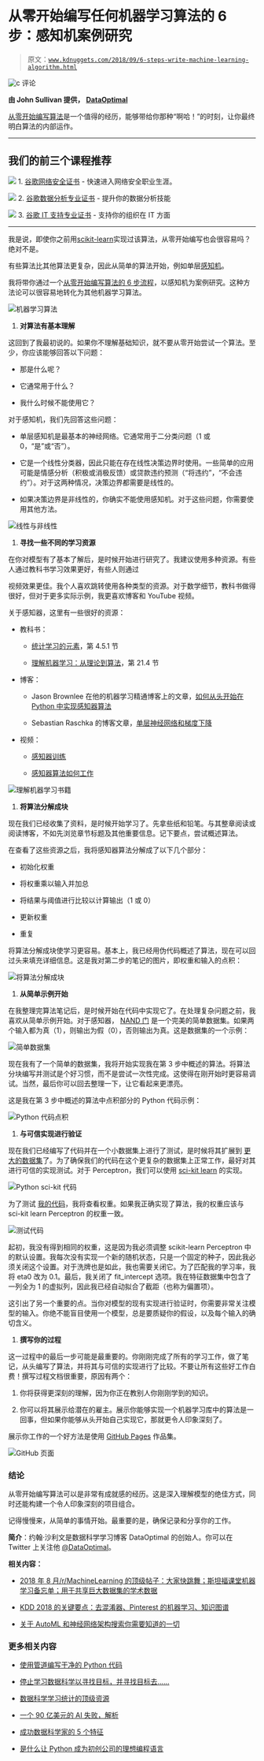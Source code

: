 # 从零开始编写任何机器学习算法的 6 步：感知机案例研究

> 原文：[`www.kdnuggets.com/2018/09/6-steps-write-machine-learning-algorithm.html`](https://www.kdnuggets.com/2018/09/6-steps-write-machine-learning-algorithm.html)

![c](img/3d9c022da2d331bb56691a9617b91b90.png) 评论

**由 John Sullivan 提供，** [**DataOptimal**](https://www.dataoptimal.com/)

[从零开始编写算法](https://www.dataoptimal.com/machine-learning-from-scratch/)是一个值得的经历，能够带给你那种“啊哈！”的时刻，让你最终明白算法的内部运作。

* * *

## 我们的前三个课程推荐

![](img/0244c01ba9267c002ef39d4907e0b8fb.png) 1\. [谷歌网络安全证书](https://www.kdnuggets.com/google-cybersecurity) - 快速进入网络安全职业生涯。

![](img/e225c49c3c91745821c8c0368bf04711.png) 2\. [谷歌数据分析专业证书](https://www.kdnuggets.com/google-data-analytics) - 提升你的数据分析技能

![](img/0244c01ba9267c002ef39d4907e0b8fb.png) 3\. [谷歌 IT 支持专业证书](https://www.kdnuggets.com/google-itsupport) - 支持你的组织在 IT 方面

* * *

我是说，即使你之前用[scikit-learn](http://scikit-learn.org/stable/index.html)实现过该算法，从零开始编写也会很容易吗？绝对不是。

有些算法比其他算法更复杂，因此从简单的算法开始，例如单层[感知机](https://en.wikipedia.org/wiki/Perceptron)。

我将带你通过一个[从零开始编写算法的 6 步流程](https://www.dataoptimal.com/machine-learning-from-scratch/)，以感知机为案例研究。这种方法论可以很容易地转化为其他机器学习算法。

![机器学习算法](img/4b81fa33346d72d5c70e3448dbeff8f2.png)

1.  **对算法有基本理解**

这回到了我最初说的。如果你不理解基础知识，就不要从零开始尝试一个算法。至少，你应该能够回答以下问题：

+   那是什么呢？

+   它通常用于什么？

+   我什么时候不能使用它？

对于感知机，我们先回答这些问题：

+   单层感知机是最基本的神经网络。它通常用于二分类问题（1 或 0，“是”或“否”）。

+   它是一个线性分类器，因此只能在存在线性决策边界时使用。一些简单的应用可能是情感分析（积极或消极反馈）或贷款违约预测（“将违约”，“不会违约”）。对于这两种情况，决策边界都需要是线性的。

+   如果决策边界是非线性的，你确实不能使用感知机。对于这些问题，你需要使用其他方法。

![线性与非线性](img/0306980e0facdaf5f2331addb1d39bc3.png)

1.  **寻找一些不同的学习资源**

在你对模型有了基本了解后，是时候开始进行研究了。我建议使用多种资源。有些人通过教科书学习效果更好，有些人则通过

视频效果更佳。我个人喜欢跳转使用各种类型的资源。对于数学细节，教科书做得很好，但对于更多实际示例，我更喜欢博客和 YouTube 视频。

关于感知器，这里有一些很好的资源：

+   教科书：

    +   [统计学习的元素](https://web.stanford.edu/~hastie/Papers/ESLII.pdf)，第 4.5.1 节

    +   [理解机器学习：从理论到算法](https://www.cs.huji.ac.il/~shais/UnderstandingMachineLearning/understanding-machine-learning-theory-algorithms.pdf)，第 21.4 节

+   博客：

    +   Jason Brownlee 在他的机器学习精通博客上的文章，[如何从头开始在 Python 中实现感知器算法](https://machinelearningmastery.com/implement-perceptron-algorithm-scratch-python/)

    +   Sebastian Raschka 的博客文章，[单层神经网络和梯度下降](https://sebastianraschka.com/Articles/2015_singlelayer_neurons.html)

+   视频：

    +   [感知器训练](https://www.youtube.com/watch?v=5g0TPrxKK6o)

    +   [感知器算法如何工作](https://www.youtube.com/watch?v=1XkjVl-j8MM)

![理解机器学习书籍](img/db7cde17660e8739987822512d67dca2.png)

1.  **将算法分解成块**

现在我们已经收集了资料，是时候开始学习了。先拿些纸和铅笔。与其整章阅读或阅读博客，不如先浏览章节标题及其他重要信息。记下要点，尝试概述算法。

在查看了这些资源之后，我将感知器算法分解成了以下几个部分：

+   初始化权重

+   将权重乘以输入并加总

+   将结果与阈值进行比较以计算输出（1 或 0）

+   更新权重

+   重复

将算法分解成块使学习更容易。基本上，我已经用伪代码概述了算法，现在可以回过头来填充详细信息。这是我对第二步的笔记的图片，即权重和输入的点积：

![将算法分解成块](img/71149fd3ff8a3c8366ee4543c134714b.png)

1.  **从简单示例开始**

在我整理完算法笔记后，是时候开始在代码中实现它了。在处理复杂问题之前，我喜欢从简单示例开始。对于感知器， [NAND 门](https://en.wikipedia.org/wiki/NAND_gate) 是一个完美的简单数据集。如果两个输入都为真（1），则输出为假（0），否则输出为真。这是数据集的一个示例：

![简单数据集](img/d493d481cc91becd452580782930498a.png)

现在我有了一个简单的数据集，我将开始实现我在第 3 步中概述的算法。将算法分块编写并测试是个好习惯，而不是尝试一次性完成。这使得在刚开始时更容易调试。当然，最后你可以回去整理一下，让它看起来更漂亮。

这是我在第 3 步中概述的算法中点积部分的 Python 代码示例：

![Python 代码点积](img/b7e7c39fd4317a23be668a6f8796ccca.png)

1.  **与可信实现进行验证**

现在我们已经编写了代码并在一个小数据集上进行了测试，是时候将其扩展到 [更大的数据集](https://github.com/dataoptimal/posts/tree/master/algorithms%20from%20scratch)了。为了确保我们的代码在这个更复杂的数据集上正常工作，最好对其进行可信的实现测试。对于 Perceptron，我们可以使用 [sci-kit learn](http://scikit-learn.org/stable/modules/generated/sklearn.linear_model.Perceptron.html) 的实现。

![Python sci-kit 代码](img/3a654185564dafe9a220fdf9aab15d56.png)

为了测试 [我的代码](https://github.com/dataoptimal/posts/tree/master/algorithms%20from%20scratch)，我将查看权重。如果我正确实现了算法，我的权重应该与 sci-kit learn Perceptron 的权重一致。

![测试代码](img/5e20ea4c8902f4813b4496c38479e0b9.png)

起初，我没有得到相同的权重，这是因为我必须调整 scikit-learn Perceptron 中的默认设置。我每次没有实现一个新的随机状态，只是一个固定的种子，因此我必须关闭这个设置。对于洗牌也是如此，我也需要关闭它。为了匹配我的学习率，我将 eta0 改为 0.1。最后，我关闭了 fit_intercept 选项。我在特征数据集中包含了一列全为 1 的虚拟列，因此我已经自动拟合了截距（也称为偏置项）。

这引出了另一个重要的点。当你对模型的现有实现进行验证时，你需要非常关注模型的输入。你绝不能盲目使用一个模型，总是要质疑你的假设，以及每个输入的确切含义。

1.  **撰写你的过程**

这一过程中的最后一步可能是最重要的。你刚刚完成了所有的学习工作，做了笔记，从头编写了算法，并将其与可信的实现进行了比较。不要让所有这些好工作白费！撰写过程文档很重要，原因有两个：

1.  你将获得更深刻的理解，因为你正在教别人你刚刚学到的知识。

1.  你可以将其展示给潜在的雇主。展示你能够实现一个机器学习库中的算法是一回事，但如果你能够从头开始自己实现它，那就更令人印象深刻了。

展示你工作的一个好方法是使用 [GitHub Pages](https://pages.github.com/) 作品集。

![GitHub 页面](img/0caf7b335e22b399e5383a40fc1c2260.png)

### **结论**

从零开始编写算法可以是非常有成就感的经历。这是深入理解模型的绝佳方式，同时还能构建一个令人印象深刻的项目组合。

记得慢慢来，从简单的事情开始。最重要的是，确保记录和分享你的工作。

**简介**：约翰·沙利文是数据科学学习博客 DataOptimal 的创始人。你可以在 Twitter 上关注他 [@DataOptimal](https://twitter.com/dataoptimal)。

**相关内容：**

+   [2018 年 8 月/r/MachineLearning 的顶级帖子：大家快跳舞；斯坦福课堂机器学习备忘单；用于共享巨大数据集的学术数据](https://www.kdnuggets.com/2018/09/top-reddit-machine-learning-august.html)

+   [KDD 2018 的关键要点：去混淆器、Pinterest 的机器学习、知识图谱](https://www.kdnuggets.com/2018/09/kdd-2018-key-takeaways.html)

+   [关于 AutoML 和神经网络架构搜索你需要知道的一切](https://www.kdnuggets.com/2018/09/everything-need-know-about-automl-neural-architecture-search.html)

### 更多相关内容

+   [使用管道编写干净的 Python 代码](https://www.kdnuggets.com/2021/12/write-clean-python-code-pipes.html)

+   [停止学习数据科学以寻找目标，并寻找目标去……](https://www.kdnuggets.com/2021/12/stop-learning-data-science-find-purpose.html)

+   [数据科学学习统计的顶级资源](https://www.kdnuggets.com/2021/12/springboard-top-resources-learn-data-science-statistics.html)

+   [一个 90 亿美元的 AI 失败，解析](https://www.kdnuggets.com/2021/12/9b-ai-failure-examined.html)

+   [成功数据科学家的 5 个特征](https://www.kdnuggets.com/2021/12/5-characteristics-successful-data-scientist.html)

+   [是什么让 Python 成为初创公司的理想编程语言](https://www.kdnuggets.com/2021/12/makes-python-ideal-programming-language-startups.html)

